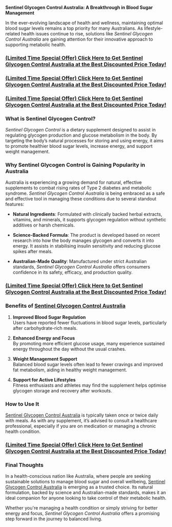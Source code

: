 <p class="" data-start="0" data-end="81"><strong data-start="0" data-end="81">Sentinel Glycogen Control Australia: A Breakthrough in Blood Sugar Management</strong></p>
<p class="" data-start="83" data-end="411">In the ever-evolving landscape of health and wellness, maintaining optimal blood sugar levels remains a top priority for many Australians. As lifestyle-related health issues continue to rise, solutions like <em data-start="290" data-end="327">Sentinel Glycogen Control Australia</em> are gaining attention for their innovative approach to supporting metabolic health.</p>
<h3 data-start="83" data-end="411"><strong><a href="https://goodhealth24x7.com/sentinel-glycogen-control-au/">(Limited Time Special Offer) Click Here to Get Sentinel Glycogen Control Australia at the Best Discounted Price Today!</a></strong></h3>
<h3 data-start="83" data-end="411"><strong><a href="https://goodhealth24x7.com/sentinel-glycogen-control-au/">(Limited Time Special Offer) Click Here to Get Sentinel Glycogen Control Australia at the Best Discounted Price Today!</a></strong></h3>
<h3 data-start="83" data-end="411"><strong><a href="https://goodhealth24x7.com/sentinel-glycogen-control-au/">(Limited Time Special Offer) Click Here to Get Sentinel Glycogen Control Australia at the Best Discounted Price Today!</a></strong></h3>
<h3 class="" data-start="413" data-end="451">What is Sentinel Glycogen Control?</h3>
<p class="" data-start="453" data-end="762"><em data-start="453" data-end="480">Sentinel Glycogen Control</em> is a dietary supplement designed to assist in regulating glycogen production and glucose metabolism in the body. By targeting the body&rsquo;s natural processes for storing and using energy, it aims to promote healthier blood sugar levels, increase energy, and support weight management.</p>
<h3 class="" data-start="764" data-end="832">Why Sentinel Glycogen Control is Gaining Popularity in Australia</h3>
<p class="" data-start="834" data-end="1125">Australia is experiencing a growing demand for natural, effective supplements to combat rising rates of Type 2 diabetes and metabolic syndrome. <em data-start="978" data-end="1015">Sentinel Glycogen Control Australia</em> is being embraced as a safe and effective tool in managing these conditions due to several standout features:</p>
<ul data-start="1127" data-end="1733">
<li class="" data-start="1127" data-end="1308">
<p class="" data-start="1129" data-end="1308"><strong data-start="1129" data-end="1152">Natural Ingredients</strong>: Formulated with clinically backed herbal extracts, vitamins, and minerals, it supports glycogen regulation without synthetic additives or harsh chemicals.</p>
</li>
<li class="" data-start="1309" data-end="1539">
<p class="" data-start="1311" data-end="1539"><strong data-start="1311" data-end="1337">Science-Backed Formula</strong>: The product is developed based on recent research into how the body manages glycogen and converts it into energy. It assists in stabilising insulin sensitivity and reducing glucose spikes after meals.</p>
</li>
<li class="" data-start="1540" data-end="1733">
<p class="" data-start="1542" data-end="1733"><strong data-start="1542" data-end="1569">Australian-Made Quality</strong>: Manufactured under strict Australian standards, <em data-start="1619" data-end="1656">Sentinel Glycogen Control Australia</em> offers consumers confidence in its safety, efficacy, and production quality.</p>
</li>
</ul>
<h3 data-start="83" data-end="411"><strong><a href="https://goodhealth24x7.com/sentinel-glycogen-control-au/">(Limited Time Special Offer) Click Here to Get Sentinel Glycogen Control Australia at the Best Discounted Price Today!</a></strong></h3>
<h3 class="" data-start="1735" data-end="1786">Benefits of <a href="https://www.facebook.com/Sentinel.Glycogen.Control.Aus/">Sentinel Glycogen Control Australia</a></h3>
<ol data-start="1788" data-end="2421">
<li class="" data-start="1788" data-end="1937">
<p class="" data-start="1791" data-end="1937"><strong data-start="1791" data-end="1826">Improved Blood Sugar Regulation</strong><br data-start="1826" data-end="1829" /> Users have reported fewer fluctuations in blood sugar levels, particularly after carbohydrate-rich meals.</p>
</li>
<li class="" data-start="1939" data-end="2098">
<p class="" data-start="1942" data-end="2098"><strong data-start="1942" data-end="1971">Enhanced Energy and Focus</strong><br data-start="1971" data-end="1974" /> By promoting more efficient glucose usage, many experience sustained energy throughout the day without the usual crashes.</p>
</li>
<li class="" data-start="2100" data-end="2260">
<p class="" data-start="2103" data-end="2260"><strong data-start="2103" data-end="2132">Weight Management Support</strong><br data-start="2132" data-end="2135" /> Balanced blood sugar levels often lead to fewer cravings and improved fat metabolism, aiding in healthy weight management.</p>
</li>
<li class="" data-start="2262" data-end="2421">
<p class="" data-start="2265" data-end="2421"><strong data-start="2265" data-end="2298">Support for Active Lifestyles</strong><br data-start="2298" data-end="2301" /> Fitness enthusiasts and athletes may find the supplement helps optimise glycogen storage and recovery after workouts.</p>
</li>
</ol>
<h3 class="" data-start="2423" data-end="2440">How to Use It</h3>
<p class="" data-start="2442" data-end="2681"><a href="https://www.facebook.com/Sentinel.Glycogen.Control.Aus/">Sentinel Glycogen Control Australia</a> is typically taken once or twice daily with meals. As with any supplement, it&rsquo;s advised to consult a healthcare professional, especially if you are on medication or managing a chronic health condition.</p>
<h3 data-start="83" data-end="411"><strong><a href="https://goodhealth24x7.com/sentinel-glycogen-control-au/">(Limited Time Special Offer) Click Here to Get Sentinel Glycogen Control Australia at the Best Discounted Price Today!</a></strong></h3>
<h3 class="" data-start="2683" data-end="2701">Final Thoughts</h3>
<p class="" data-start="2703" data-end="3074">In a health-conscious nation like Australia, where people are seeking sustainable solutions to manage blood sugar and overall wellbeing, <a href="https://www.facebook.com/Sentinel.Glycogen.Control.Aus/">Sentinel Glycogen Control Australia</a>&nbsp;is emerging as a trusted choice. Its natural formulation, backed by science and Australian-made standards, makes it an ideal companion for anyone looking to take control of their metabolic health.</p>
<p class="" data-start="3076" data-end="3271">Whether you're managing a health condition or simply striving for better energy and focus, <em data-start="3167" data-end="3204">Sentinel Glycogen Control Australia</em> offers a promising step forward in the journey to balanced living.</p>
